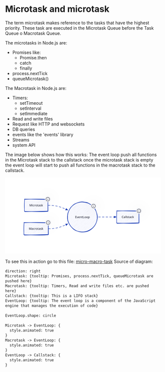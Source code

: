 # Microtask and microtask

The term microtask makes reference to the tasks that have the highest priority.
These task are executed in the Microtask Queue before the Task Queue o Macrotask Queue.

The microtasks in Node.js are:

- Promises like:
  - Promise.then
  - catch
  - finally
- process.nextTick
- queueMicrotask()

The Macrotask in Node.js are:

- Timers:
  - setTimeout
  - setInterval
  - setImmediate
- Read and write files
- Request like HTTP and websockets
- DB queries
- events like the 'events' library
- Streams
- system API

The image below shows how this works:
The event loop push all functions in the Microtask stack to the callstack once the microtask stack is empty the event loop will start to push all functions in the macrotask stack to the callstack.

![Microtask and Macrotask explanation](./diagramMMT.svg)

To see this in action go to this file: [micro-macro-task](./micro-macro-task.js)
Source of diagram:

```
direction: right
Microtask: {tooltip: Promises, process.nextTick, queueMicrotask are pushed here}
Macrotask: {tooltip: Timers, Read and write files etc. are pushed here}
Callstack: {tooltip: This is a LIFO stack}
EventLoop: {tooltip: The event loop is a component of the JavaScript engine that manages the execution of code}

EventLoop.shape: circle

Microtask -> EventLoop: {
  style.animated: true
}
Macrotask -> EventLoop: {
  style.animated: true
}
EventLoop -> Callstack: {
  style.animated: true
}
```
